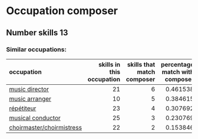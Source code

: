 # Occupation composer
## Number skills 13
### Similar occupations:
| occupation                                                |   skills in this occupation |   skills that match composer |   percentage match with composer |   skills not in composer |
|:----------------------------------------------------------|----------------------------:|-----------------------------:|---------------------------------:|-------------------------:|
| [music director](music_director.md)                       |                          21 |                            6 |                         0.461538 |                       15 |
| [music arranger](music_arranger.md)                       |                          10 |                            5 |                         0.384615 |                        5 |
| [répétiteur](répétiteur.md)                               |                          23 |                            4 |                         0.307692 |                       19 |
| [musical conductor](musical_conductor.md)                 |                          25 |                            3 |                         0.230769 |                       22 |
| [choirmaster/choirmistress](choirmaster-choirmistress.md) |                          22 |                            2 |                         0.153846 |                       20 |
